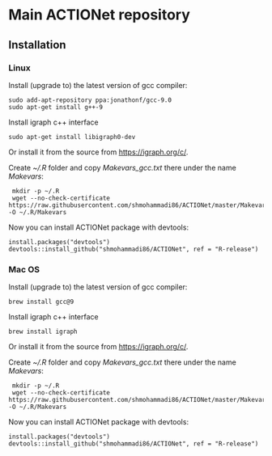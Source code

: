 # Main ACTIONet repository



## Installation

### Linux

Install (upgrade to) the latest version of gcc compiler:

```{bash}
sudo add-apt-repository ppa:jonathonf/gcc-9.0
sudo apt-get install g++-9
```



Install igraph c++ interface

```{bash}
sudo apt-get install libigraph0-dev
```

Or install it from the source from https://igraph.org/c/.



Create  *~/.R* folder and copy *Makevars_gcc.txt* there under the name *Makevars*: 

```{bash}
 mkdir -p ~/.R
 wget --no-check-certificate https://raw.githubusercontent.com/shmohammadi86/ACTIONet/master/Makevars_gcc -O ~/.R/Makevars
```

Now you can install ACTIONet package with devtools:

```{r}
install.packages("devtools")
devtools::install_github("shmohammadi86/ACTIONet", ref = "R-release")
```



### Mac OS

Install (upgrade to) the latest version of gcc compiler:

```{bash}
brew install gcc@9
```

Install igraph c++ interface

```{bash}
brew install igraph
```

Or install it from the source from https://igraph.org/c/.

Create  *~/.R* folder and copy *Makevars_gcc.txt* there under the name *Makevars*: 

```{bash}
 mkdir -p ~/.R
 wget --no-check-certificate https://raw.githubusercontent.com/shmohammadi86/ACTIONet/master/Makevars_gcc -O ~/.R/Makevars
```

Now you can install ACTIONet package with devtools:

```{r}
install.packages("devtools")
devtools::install_github("shmohammadi86/ACTIONet", ref = "R-release")
```

